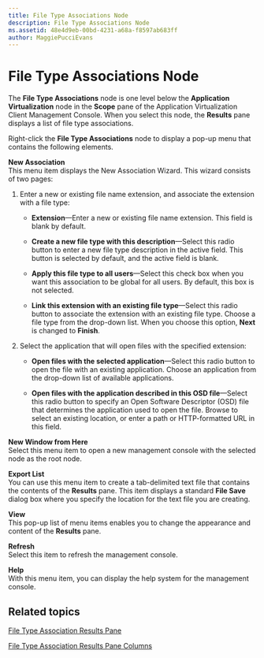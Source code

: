 ```yaml
---
title: File Type Associations Node
description: File Type Associations Node
ms.assetid: 48e4d9eb-00bd-4231-a68a-f8597ab683ff
author: MaggiePucciEvans
---
```


# File Type Associations Node


The **File Type Associations** node is one level below the **Application Virtualization** node in the **Scope** pane of the Application Virtualization Client Management Console. When you select this node, the **Results** pane displays a list of file type associations.

Right-click the **File Type Associations** node to display a pop-up menu that contains the following elements.

<a href="" id="new-association"></a>**New Association**  
This menu item displays the New Association Wizard. This wizard consists of two pages:

1.  Enter a new or existing file name extension, and associate the extension with a file type:

    -   **Extension**—Enter a new or existing file name extension. This field is blank by default.

    -   **Create a new file type with this description**—Select this radio button to enter a new file type description in the active field. This button is selected by default, and the active field is blank.

    -   **Apply this file type to all users**—Select this check box when you want this association to be global for all users. By default, this box is not selected.

    -   **Link this extension with an existing file type**—Select this radio button to associate the extension with an existing file type. Choose a file type from the drop-down list. When you choose this option, **Next** is changed to **Finish**.

2.  Select the application that will open files with the specified extension:

    -   **Open files with the selected application**—Select this radio button to open the file with an existing application. Choose an application from the drop-down list of available applications.

    -   **Open files with the application described in this OSD file**—Select this radio button to specify an Open Software Descriptor (OSD) file that determines the application used to open the file. Browse to select an existing location, or enter a path or HTTP-formatted URL in this field.

<a href="" id="new-window-from-here"></a>**New Window from Here**  
Select this menu item to open a new management console with the selected node as the root node.

<a href="" id="export-list"></a>**Export List**  
You can use this menu item to create a tab-delimited text file that contains the contents of the **Results** pane. This item displays a standard **File Save** dialog box where you specify the location for the text file you are creating.

<a href="" id="view"></a>**View**  
This pop-up list of menu items enables you to change the appearance and content of the **Results** pane.

<a href="" id="refresh"></a>**Refresh**  
Select this item to refresh the management console.

<a href="" id="help"></a>**Help**  
With this menu item, you can display the help system for the management console.

## Related topics


[File Type Association Results Pane](file-type-association-results-pane.md)

[File Type Association Results Pane Columns](file-type-association-results-pane-columns.md)

 

 





